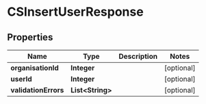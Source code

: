 
# CSInsertUserResponse

## Properties
Name | Type | Description | Notes
------------ | ------------- | ------------- | -------------
**organisationId** | **Integer** |  |  [optional]
**userId** | **Integer** |  |  [optional]
**validationErrors** | **List&lt;String&gt;** |  |  [optional]



